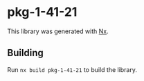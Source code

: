 # pkg-1-41-21

This library was generated with [Nx](https://nx.dev).

## Building

Run `nx build pkg-1-41-21` to build the library.
